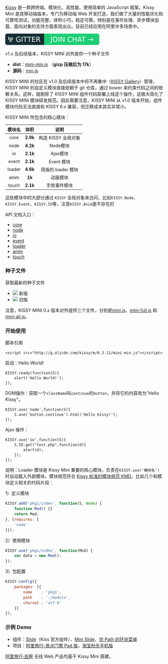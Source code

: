 


[Kissy](http://docs.kissyui.com/) 是一款跨终端、模块化、高性能、使用简单的 JavaScript 框架。Kissy Mini 是其移动端版本，专门为移动端 Web 开发打造，我们做了大量的性能优化和可靠性测试，功能完整、体积小巧，稳定可靠。特别是在事件处理、异步模块加载、面向对象的支持方面表现出众。目前已经应用在阿里许多场景中。

<span class="gitter">[![](/images/gitter.svg)](https://gitter.im/kissymini?utm_source=share-link&utm_medium=link&utm_campaign=share-link)</span>

v1.x 及后续版本，KISSY MINI 对外提供一个种子文件

- **dist**：[mini-min.js](http://g.alicdn.com/kissy/m/1.0.0/mini-min.js) （**gizp 压缩后为 17k**）
- **源码**：[min.js](http://g.alicdn.com/kissy/m/1.0.0/mini.js)

KISSY MINI 的社区在 v1.0 及后续版本中将不再集中（[KISSY Gallery](http://kpm.taobao.net/)）管理，KISSY MINI 的自定义模块直接依赖于 git 仓库，通过 bower 来约束代码之间的依赖关系。这样，就剔除了 KISSY MINI 组件代码部署上线这个操作，这极大简化了 KISSY MINI 模块研发规范。因此需要注意，KISSY MINI 从 v1.0 版本开始，组件模块代码无法直接和 KISSY 6.x 兼容，但迁移成本其实非常小。

KISSY MINI 所包含的核心模块：

| 模块名                 | 体积      | 说明			|
|:--------------------:|:--------------------:|:--------------------:|
| core             | **2.9k** | 构造 KISSY 全局对象  |
| node			| **4.2k** |Node模块   |
| io		| **2.1k** |Ajax模块   |
| event			| **2.1k** |Event 模块   |
| loader			| **4.6k**  |简版的 loader 模块	|
| anim			| **1k**			|动画模块   |
| touch 			| **2.1k**			|手势事件模块|

这些模块中的大部分通过 `KISSY` 全局对象来访问，比如`KISSY.Node`、`KISSY.Event`、`KISSY.IO`等，注意`KISSY.Anim`是不存在的

API 文档入口：

- [core](./api/core.html)
- [node](./api/node.html)
- [io](./api/io.html)
- [event](./api/event.html)
- [loader](./api/loader.html)
- [anim](./api/anim.html)
- [touch](./api/touch.html)

### 种子文件

获取最新的种子文件 

- [![](https://img.shields.io/badge/kissy%20mini-1.0.0-green.svg)](http://g.alicdn.com/kissy/m/1.0.0/mini-min.js) 新版
- [![](https://img.shields.io/badge/kissy%20mini-0.3.11-orange.svg)](http://g.alicdn.com/kissy/m/0.3.11/mini-full-min.js) 旧版

注意，KISSY MINI 0.x 版本对外提供三个文件，分别是[mini.js](http://g.alicdn.com/kissy/m/0.3.11/mini-min.js)、[mini-full.js](http://g.alicdn.com/kissy/m/0.3.11/mini-full-min.js) 和 [mini-all.js](http://g.alicdn.com/kissy/m/0.3.11/mini-all-min.js)。

### 开始使用

脚本引用

	<script src="http://g.alicdn.com/kissy/m/0.3.11/mini-min.js"></script>

启动：Hello World!

	KISSY.ready(function(S){
	    alert('Hello World!');
	});

DOM操作：获取一个`className`叫`continue`的`button`，并将它的内容改为"Hello Kissy"。

	KISSY.use('node',function(S){
	    S.one('button.continue').html('Hello Kissy!');
	});

Ajax 操作：

	KISSY.use('io',function(S){
		S.IO.get("test.php",function(d){
		    alert(d);
		});
	});

说明：Loader 模块是 Kissy Mini 重要的核心模块，负责在`KISSY.use('模块名')`时自动载入外部模块，模块规范符合 [Kissy 标准的模块规范 KMD](http://docs.kissyui.com/1.4/docs/html/guideline/kmd.html)。比如几个和模块定义相关的代码片段：

1）定义模块

``` javascript
KISSY.add('pkg1/index', function(S, Node) {
    function Mod() {}
    return Mod;
}, {requires: [
    'node'
]});
```

2）使用模块

``` javascript
KISSY.use('pkg1/index', function(Mod) {
    var data = new Mod();
});

```

3）包配置

``` javascript
KISSY.config({
    packages: [{
        name    : 'pkg1',
        path    : './module',
        charset : 'utf-8'
    }]
});
```

### 示例 Demo

- 组件：[Slide](http://kissygalleryteam.github.io/slide/1.3/demo/index.html)（Kiss 官方组件）、[Mini Slide](/demo/slide/index.htm)、[仿 Path 的环状菜单](/demo/ringnav/index.htm)
- 项目：[阿里旅行-景点门票 Pad 版](http://h5.m.taobao.com/trip/ticket/pad/search/index.html?ttid=703628@taobao_ipad_4.0)，[淘宝秒杀手机版](http://wapp.m.taobao.com/mseckill/index.html?host=h5.m.taobao.com)

[阿里旅行·去啊](http://h5.m.taobao.com/trip/home/index.html) 无线 Web 产品均基于 Kissy Mini 搭建。
